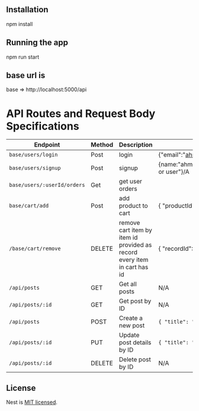 ## Installation

npm install

## Running the app

npm run start

## base url is 
base => http://localhost:5000/api

# API Routes and Request Body Specifications

| Endpoint         | Method | Description                           | Request Body (JSON) Example                        |
|------------------|--------|---------------------------------------|----------------------------------------------------|
| `base/users/login`     | Post    | login                         | {"email":"ahmed@gmail.com",password:"12345678"}/A                                                |
| `base/users/signup` | Post    | signup                        | {name:"ahmed",email:"ahmed@gmail.com","password":"12345678","role":"admin or user"}/A                                                |
| `base/users/:userId/orders`     | Get   | get user orders         
| `base/cart/add` | Post    | add product to cart |  { "productId":1 }              |
| `/base/cart/remove` | DELETE | remove cart item by item id provided as record every item in cart has id | { "recordId":1   } A                                                |
| `/api/posts`     | GET    | Get all posts                         | N/A                                                |
| `/api/posts/:id` | GET    | Get post by ID                        | N/A                                                |
| `/api/posts`     | POST   | Create a new post                     | `{ "title": "New Post", "content": "Lorem ipsum..." }` |
| `/api/posts/:id` | PUT    | Update post details by ID             | `{ "title": "Updated Post" }`                      |
| `/api/posts/:id` | DELETE | Delete post by ID                     | N/A                                                



## License

Nest is [MIT licensed](LICENSE).
